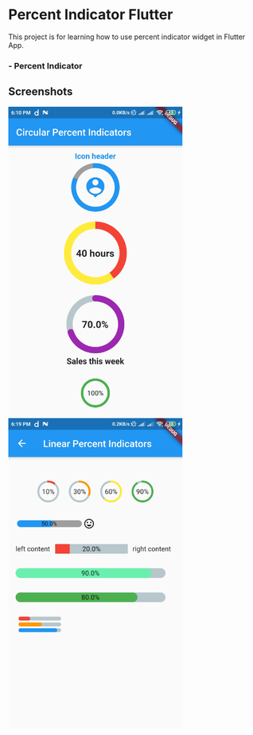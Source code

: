 # Percent Indicator Flutter

This project is for learning how to use percent indicator widget in Flutter App.

### - Percent Indicator
 
## Screenshots
<img src="screenshot/round.jpg" width="350"> &nbsp;&nbsp;&nbsp;&nbsp;&nbsp;&nbsp;&nbsp;&nbsp;&nbsp;&nbsp; <img src="screenshot/linear.jpg" width="350">

